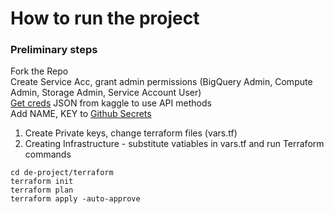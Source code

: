 # How to run the project

### Preliminary steps
Fork the Repo  
Create Service Acc, grant admin permissions (BigQuery Admin, Compute Admin, Storage Admin, Service Account User)  
[Get creds](https://www.kaggle.com/docs/api) JSON from kaggle to use API methods  
Add NAME, KEY to [Github Secrets](https://docs.github.com/en/actions/security-guides/encrypted-secrets)  

1. Create Private keys, change terraform files (vars.tf)
2. Creating Infrastructure - substitute vatiables in vars.tf and run Terraform commands
```
cd de-project/terraform
terraform init
terraform plan
terraform apply -auto-approve
```
